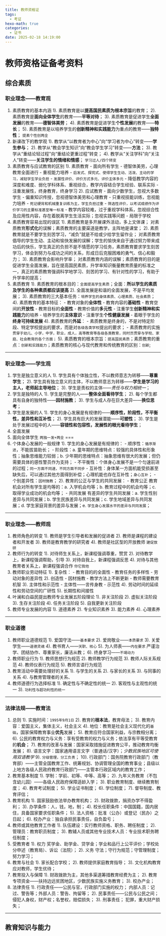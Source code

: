 ```yaml
---
title: 教师资格证
tags: 
  - 考证
hexo-math: true
categories: 
  - 证书
date: 2025-02-18 14:19:00
---
```


# 教师资格证备考资料
## 综合素质
### 职业理念——教育观
1. 素质教育的基本内涵
   1). 素质教育是以**提高国民素质为根本宗旨**的教育；
   2). 素质教育是**面向全体学生**的教育——**平等对待**；
   3). 素质教育是促进学生**全面发展**的教育——**德智体美劳**；
   4). 素质教育是促进学生**个性发展**的教育——**特长**；
   5). 素质教育是以培养学生的**创新精神和实践能力**为重点的教育——**独特性**；
   `提素个性创两全`
2. 新课改下的教学观
   1). 教学从“以教育者为中心”向“学习者为中心”转变——**学生参与**；
   2). 教学从“教会学生知识”向“教会学生学习”转变——**方法**；
   3). 教学从“重结论轻过程”向“重结论更重过程”转变；
   4). 教学从“关注学科”向“关注人”转变——**关注学生的情绪和情感**；
    `学习过人/四个转变`
3. 素质教育与应试教育的区别
    1). 素质教育
        - 面向所有学生
        - 德智体美劳，心理教育全面进行
        - 重视能力培养
        - `启发式、探究式、使得学生生动、活泼、主动的学习，减轻学生学业负担`
        - `发展性评价、评价方式多元、评价主体多元`
        - 降低教学内容的深度和难度、弱化学科体系、重视综合，教学内容结合学生经验、联系实际
        - 注重发展性，终身教育，终身学习
    2). 应试教育
        - 面向少数学生，忽视大多数学生
        - 偏重知识传授，忽视德智体美劳和心理教育
        - 只重视技能训练，忽视能力培养
        - `死记硬背和机械重复训练为主，学生负担过重`
        - `筛选性评价，以考试成绩作为评价学习的主要标准甚至唯一标准`
        - 教学内容较难，过于重视学科体系，忽视综合性及应用性内容，存在着脱离学生生活实际；忽视实践等问题
        - 局限于学校
4. 素质教育容易出现的误区
    1). 素质教育是多开展课外活动，多上文体课；
对素质教育**形式化**的误解；素质教育的主要渠道是教学，主阵地是课堂；
    2). 素质教育就是不要学生刻苦学习，“减负”就是不给或少给学生留作业；
对素质教育倡导的学生生动、主动和愉快发展的误解；学生的愉快来自于通过努力带来成功后的快乐，学生真正的负担不是不情愿的学习任务，素质教育要求学生刻苦学习，体会到努力与成功之间的关系，形成日后克服困难的勇气、信心和毅力；
    3). 素质教育会影响升学率；
对素质教育内涵的误解；素质教育的目的是促进学生全面发展，旨在提高国民素质，升学率知识衡量教育质量的标准之一，真正的素质教育强调科学地学习、刻苦的学习、有针对性的学习，有助于升学率的提高；
5. 素质教育
    1). 素质教育的根本目的：`全面提高学生素质`；全面：**所以学生的素质及学生的各种素质都应该提高**
    2). 全面发展是和谐的全面发展，不是平均发展；
    3). 素质教育的三大基本任务：`培养学生的身体素质、心理素质、社会素质`；
    4). 素质教育的基本特征：
        - 教育对象的**全体性**
        - 教育内容的**基础性**
        - 教育空间的**开放性**
        - 教育目标的**全面性**
        - 教育价值的**多元性**
        - 注重学生**创新精神和实践能力**的培养
        - 培养学生的**主体意识**
        - 注重学生**个性健康发展**
        - 着眼于学生的**终身可持续发展**
    4). 素质教育的**外延**：
        - 素质教育是终身的，不是对特定阶段、特定学校提出的要求，而是对`各级各类学校`提出的要求；
        - 素质教育的实施`贯穿于幼儿、小学，中学，职业，成人，高等教育等各级各类教育，同时页贯穿与学校、家庭、社会教育的各个方面；`
    5). 素质教育的根本宗旨：`提高国民素质`；素质教育的重点：`创新和实践能力`；素质教育的核心与现代教育和传统教育的区别：`创新`;
---

### 职业理念——学生观
1. 学生是独立意义的人
    1). 学生具有个体独立性，不以教师意志为转移——**尊重学生**；
    2). 学生具有独立意义的主体，不以教师意志为转移——**学生是学习的主人，老师起主导地位**；
    3). 学生是责权的主体——*责任与权力相统一*；
2. 学生是独特的人
    1). 学生是完整的人——**整体全面看待学生**；
    2). 每个学生都具有自身的独特性——**因材施教**；
    3). 学生与成人存在巨大差异——**换位思考**；
3. 学生是发展的人
    1). 学生的身心发展是有规律的——**顺序性，阶段性，不平衡性，差异性和互补性**；
    2). 学生具有巨大的发展潜能——**可塑性**；
    3). 学生是处于发展过程中的人——**容错性和包容性，发展性的眼光看待学生**；
4. 全面发展
5. 面向全体学生
`两独一发+两全`
===
6. 个体身心发展的一般规律
    1). 学生的身心发展是有规律的：
        - 顺序性：`循序渐进`，不能拔苗助长；
        - 阶段性：a. 童年期的思维特点：较强的具体性和形象性；抽象思维能力较弱；b. 少年期的思维特点：抽象思维有很大的发展；但仍需要具体的感性警员作为支持；
        - 不平衡性：个体身心发展不是一个匀速前进的过程；`同一方面不同速，不同方面不同步`
        - 互补性：身体某一方面机能受损甚至缺失后，可以通过其他方面得到补偿；心理机能也存在互补性；`身心互补`；
        - 个别差异性：`因材施教`；
    2). 教育的公正与学生的共同发展：
        - 教育公正
教育机会对所有学生是均等的：a. 入学机会均等；b. 教育过程中的机会均等；c. 取得学业成功的机会均等；
        - 共同发展
有差异的学生共同发展：a. 学生性别差异与共同发展；b. 学生民族差异与共同发展；c. 学生地域差异与共同发展；d. 学生家庭背景的差异与发展；e. `学生身心发展水平的差异与共同发展`；

---
### 职业理念——教师观
1. 教师角色的转变
    1). 教师是学生引导者和发展的促进者
    2). 教师是课程的建设者和开发者
    3). 教师是教育教学的研究者
    4). 教师是社区型的开放教师
`建促放研`
2. 教师行为的转变
    1). 对待师生关系上，新课程强调尊重，赞赏
    2). 对待教学上，新课程强调帮助，引导
    3). 对待自我上，新课程强调反思
    4). 对待与其他教育者关系上，新课程强调合作
`你它我他`
3. 教师职业劳动特征
    1). 复杂性：
        - 教育目的的全面性
        - 教育任务的多样性
        - 劳动对象的差异性
    2). 创造性
        - 因材施教
        - 教学方法上不断更新
        - 教师需要教育机智
    3). 主体性和示范性
        - 主体性——言传身教
        - 示范性
    4). 劳动时间的延续性和劳动空间的广研性
    5). 长期性和间接性
4. 叶澜和白益民提出教师专业发展五阶段理论
    1). 非关注阶段
    2). 虚拟关注阶段
    3). 生存关注阶段
    4). 任务关注阶段
    5). 自我更新关注阶段
5. 教师专业发展的内容
    1). 道德素养
    2). 专业知识素养
    3). 能力素养
    4). 心理素养

---
### 职业道德
1. 教师职业道德规范
   1). 爱国守法——`基本要求`
   2). 爱岗敬业——`本质要求`
   3). 关爱学生——`道德灵魂`
   4). 教书育人——`天职、核心`
   5). 为人师表——`内在要求`
严谨治学、团结协作、尊重家长，廉洁从教；
   6). 终身学习——`不竭动力`
2. 教师职业行为
   1). 教师思想行为规范
   2). 教师教学行为规范
   3). 教师人际关系规范
   4). 教师仪表行为规范
   5). 教师言语行为规范
3. 教育活动中需要处理好的关系
   1). 与学生的关系
   2). 与家长的关系
   3). 与同事的关系
   4). 与教育管理者的关系、
4. 教师道德行为选择标准
   1). 确定性与不确定性的统一 
   2). 客观性与主观性的统一 
   3). `功利性与超功利性的统一` 

---
### 法律法规——教育法
1. 总则
   1). 实施时间：`1995年9月1日`
   2). 教育的**根本法**，教育母法；
   3). 教育内容：爱国主义，集体主义，社会主义
   4). 地位：教育是社会主义现代化的`基础`，国家保障教育事业**优先**发展；
   5). 教育应符合国家利益，与宗教相分离；
   6). 公民的教育权力与义务：享有受教育的权力与义务；依法享有平等受教育的**机会**；
   7). 教育的改革与发展：国家采取措施促进教育公平，推动教育均衡发展；
   8). 语言文字：国家通用语言文字（普通话/汉字）；*少数民族地区可使用双语教学*
   9). `分级管理，分工负责`；
   10). 行政部门：国务院教育行政部门（教育部）——主管全国教育工作、统筹规划、协调管理全国的教育事业；县级以上地方各级人民政府教育行政部门——主管本行政区域内的教育工作；
2. 教育基本制度
   1). 学制：学前、初等、中等、高等；
   2). 九年义务教育（不包含幼儿园）——各级人民政府保障适龄入学；
   3). 职业教育制度、继续教育制度；
   4). 教育考试制度；
   5). 学业证书制度；
   6). 学位制度；
   7). 督导制度、教育评估；
3. 教育机构
   1). 国家鼓励依法举办教育机构；
   2). 财政拨款，捐资办学不得盈利；
   3). 办学条件：人，钱，地，制；
   4). 校长任职条件：中国国籍，国内居住，具备国家要求任职条件；
   5). 法人资格：批准（公办）或登记（民办）之日起；
   6). 校办产业：独自承担民事责任，自负盈亏；
4. 教师或其他教育工作者
   1). 队伍建设：实行教师资格、职务、聘任制度；
   2). 管理员：教育职员制度；
   3). 教辅人员或其他专业技术人员：专业技术职务聘任制度；
5. 受教育者
   1). 权力
奖学金、助学金、贷学金；学业和品行上公平评价；学校处分申述（教育局）、诉讼（法院）；
   2). 义务
守法；守行为规范；守管理制度；努力学习；
6. 教育与社会
   1). 家长配合学校；
   2). 教师提供家庭教育指导；
   3). 文化机构教育应对教师，学生优待；
7. 教育投入与保障
   1). 财政拨款为主，其他多渠道筹措教育经费为主；
   2). 教育专项资金——扶持边远贫困地区，少数民族实施义务教育；
   3). 校办产业；
8. 法律责任
   1). 行政责任——公民与官，行政部门实施的权力；
内部人员：记过、警告等；外部人员：警告、拘留等；
   2). 民事责任——公民与公民之间；
侵犯人身权，财产权；名誉权，赔偿损失；
   3). 刑事责任；
犯罪，重大财产损失；

---
## 教育知识与能力